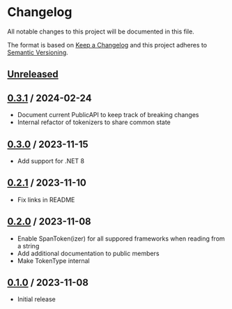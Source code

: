 # Changelog
All notable changes to this project will be documented in this file.

The format is based on [Keep a Changelog](http://keepachangelog.com/en/1.0.0/)
and this project adheres to [Semantic Versioning](http://semver.org/spec/v2.0.0.html).

## [Unreleased]

## [0.3.1] / 2024-02-24
- Document current PublicAPI to keep track of breaking changes
- Internal refactor of tokenizers to share common state

## [0.3.0] / 2023-11-15
- Add support for .NET 8

## [0.2.1] / 2023-11-10
- Fix links in README

## [0.2.0] / 2023-11-08
- Enable SpanToken(izer) for all suppored frameworks when reading from a string
- Add additional documentation to public members
- Make TokenType internal

## [0.1.0] / 2023-11-08
- Initial release

[Unreleased]: https://github.com/vipentti/SharpDotEnv/compare/0.3.1...HEAD
[0.3.1]: https://github.com/vipentti/SharpDotEnv/compare/0.3.0...0.3.1
[0.3.0]: https://github.com/vipentti/SharpDotEnv/compare/0.2.1...0.3.0
[0.2.1]: https://github.com/vipentti/SharpDotEnv/compare/0.2.0...0.2.1
[0.2.0]: https://github.com/vipentti/SharpDotEnv/compare/0.1.0...0.2.0
[0.1.0]: https://github.com/vipentti/SharpDotEnv/tree/0.1.0
